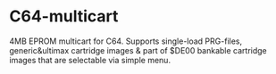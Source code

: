 # C64-multicart
4MB EPROM multicart for C64. Supports single-load PRG-files, generic&ultimax cartridge images & part of $DE00 bankable cartridge images that are selectable via simple menu.
